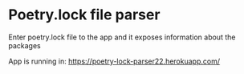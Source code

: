 # Poetry.lock file parser

Enter poetry.lock file to the app and it exposes
information about the packages

App is running in: 
https://poetry-lock-parser22.herokuapp.com/
